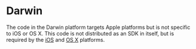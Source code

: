 # Darwin

The code in the Darwin platform targets Apple platforms but is not specific
to iOS or OS X. This code is not distributed as an SDK in itself, but is required
by the [iOS](https://github.com/mapbox/mapbox-gl-native/tree/master/platform/ios)
and [OS X](https://github.com/mapbox/mapbox-gl-native/tree/master/platform/osx)
platforms.
